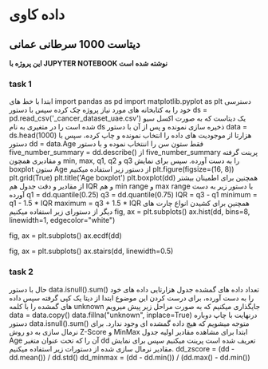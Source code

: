 # داده کاوی
## دیتاست 1000 سرطانی عمانی
**این پروژه با JUPYTER NOTEBOOK نوشته شده است**
### task 1
ابتدا با خط های
import pandas as pd
import matplotlib.pyplot as plt
دسترسی خود را به کتابخانه های مورد نیاز پروژه چک کرده سپس با دستور
ds = pd.read_csv('_cancer_dataset_uae.csv')
یک دیتاست که به صورت اکسل سیو شده است را در متغیری به نام ds ذخیره سازی نمونده و پس از آن با دستور
data = ds.head(1000)
هزارتا از موجودیت های داده را انتخاب نمونده و چاپ کرده، سپس با دستور
dd = data.Age
فقط ستون سن را اننتخاب نموده و با دستور
five_number_summary = dd.describe()
از five_number_summary پرینت گرفته و مقادیری همچون min, max, q1, q2 و q3 را به دست آورده.
سپس برای نمایش boxplot ستون Age از دستور زیر استفاده میکنیم
plt.figure(figsize=(16, 8))
plt.grid(True)
plt.title('Age boxplot')
plt.boxplot(dd)
همچنین برای اطمینان بیشتر از مقادیر و دقت جدول هم IQR و هم min range و max range با دستور زیر به دست آورده
q1 = dd.quantile(0.25)
q3 = dd.quantile(0.75)
IQR = q3 - q1
minimum = q1 - 1.5 * IQR
maximum = q3 + 1.5 * IQR
همچنین برای کشیدن انواع چارت های دیگر از دستورای زیر استفاده میکنیم
fig, ax = plt.subplots()
ax.hist(dd, bins=8, linewidth=1, edgecolor="white")

fig, ax = plt.subplots()
ax.ecdf(dd)

fig, ax = plt.subplots()
ax.stairs(dd, linewidth=0.5)
### task 2
حال با دستور
data.isnull().sum()
تعداد داده های گمشده جدول هزارتایی داده های خود را به دست آورده، برای درست کردن این موضوع ابتدا از دیتا یک کپی گرفته سپس داده های گمشده را با کلمه unknown جایگذاری میکنیم که به صورت مراحل زیر پیش میرویم
data = data.copy()
data.fillna("unknown", inplace=True)
درنهایت با چاپ دوباره دستور
data.isnull().sum()
متوجه میشویم که هیچ داده گمشده ای وجود ندارد.
برای نرمال سازی به دو روش Z-Score و MinMax ابتدا برای مشاهده مقادیر اولیه جدول Age آن را که تحت عنوان متغیر dd تعریف شده است پرینت میکنیم سپس برای نمایش مقادیر نرمال سازی شده از دستورات زیر استفاده میکنیم.
dd_zscore = (dd - dd.mean()) / dd.std()
dd_minmax = (dd - dd.min()) / (dd.max() - dd.min())